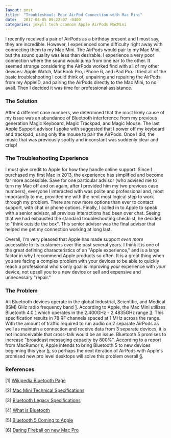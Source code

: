 ```yaml
---
layout: post
title:  "Troubleshoot: Poor AirPod Connection with Mac Mini"
date:   2017-04-05 09:22:07 -0400
categories: jekyll tech ccannon Apple AirPods MacMini
---
```

I recently received a pair of AirPods as a birthday present and I must say, they are incredible. However, I experienced some difficulty right away with connecting them to my Mac Mini. The AirPods would pair to my Mac Mini, but the sound quality was less than desirable. I experience a very poor connection where the sound would jump from one ear to the other. It seemed strange considering the AirPods worked find with all of my other devices: Apple Watch, MacBook Pro, iPhone 6, and iPad Pro. I tried all of the basic troubleshooting I could think of, unpairing and repairing the AirPods from my AppleID, and pairing the AirPods directly to the Mac Mini, to no avail. Then I decided it was time for professional assistance.

### The Solution
After 4 different case numbers, we determined that the most likely cause of my issue was an abundance of Bluetooth interference from my previous generation Magic Keyboard, Magic Trackpad, and Magic Mouse. The last Apple Support advisor I spoke with suggested that I power off my keyboard and trackpad, using only the mouse to pair the AirPods. Once I did, the music that was previously spotty and inconstant was suddenly clear and crisp!

### The Troubleshooting Experience
I must give credit to Apple for how they handle online support. Since I purchased my first Mac in 2013, the experience has simplified and become far more accessible. Save for one particular advisor (who advised me to turn my Mac off and on again, after I provided him my two previous case numbers), everyone I interacted with was polite and professional and, most importantly to me, provided me with the next most logical step to work through my problem. There are now more options than ever to contact support, with chat or phone options. Finally, I called in to Apple to speak with a senior advisor, all previous interactions had been over chat. Seeing that we had exhausted the standard troubleshooting checklist, he decided to "think outside the box". This senior advisor was the final advisor that helped me get my connection working at long last.

Overall, I'm very pleased that Apple has made support _even more_ accessible to its customers over the past several years. I think it is one of the great defining characteristics of an "Apple experience," and is a large factor in why I recommend Apple products so often. It is a great thing when you are facing a complex problem with your devices to be able to quickly reach a professional who's only goal is improving _your_ experience with _your_ device, not upsell you to a new device or sell and expensive and unnecessary "repair."

### The Problem
All Bluetooth devices operate in the global Industrial, Scientific, and Medical (ISM) GHz radio frequency band [1](https://en.m.wikipedia.org/wiki/Bluetooth). According to Apple, the Mac Mini utilizes Bluetooth 4.0 [1](http://www.apple.com/mac-mini/specs/) which operates in the 2.400GHz - 2.4835GHz range [3](https://www.bluetooth.com/specifications/adopted-specifications/legacy-specifications). This specification results in 78 RF channels spaced at 1 MHz across the range. With the amount of traffic required to run audio on 2 separate AirPods as well as maintain a connection and receive data from 3 separate devices, it is not inconceivable that cross-talk would be an issue. Bluetooth 5 promises to increase "broadcast messaging capacity by 800%". According to a report from MacRumor's, Apple intends to bring Bluetooth 5 to new devices beginning this year [5](https://www.macrumors.com/2016/12/07/bluetooth-5-officially-approved/), so perhaps the next iteration of AirPods with Apple's promised new pro level desktops will solve this problem overall [6](http://daringfireball.net/2017/04/the_mac_pro_lives).

### References
\[1\] [Wikipedia Bluetooth Page](https://en.m.wikipedia.org/wiki/Bluetooth)

\[2\] [Mac Mini Technical Specifications](http://www.apple.com/mac-mini/specs/)

\[3\] [Bluetooth Legacy Specifications](https://www.bluetooth.com/specifications/adopted-specifications/legacy-specifications)

\[4\] [What is Bluetooth](https://www.bluetooth.com/what-is-bluetooth-technology/how-it-works)

\[5\] [Bluetooth 5 Coming to Apple](https://www.macrumors.com/2016/12/07/bluetooth-5-officially-approved/)

\[6\] [Daring Fireball on new Mac Pro](http://daringfireball.net/2017/04/the_mac_pro_lives)
